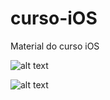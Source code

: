 # curso-iOS

Material do curso iOS

![alt text](https://www.icone-gif.com/gif/telephone/smartphone/smartphone-02.gif)

![alt text](https://analyticsindiamag.com/wp-content/uploads/2018/12/programming.gif)
